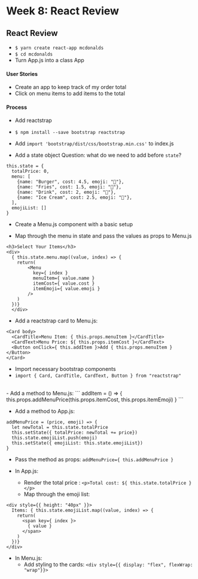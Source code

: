 # Week 8: React Review

## React Review
- `$ yarn create react-app mcdonalds`
- `$ cd mcdonalds`
- Turn App.js into a class App

#### User Stories
- Create an app to keep track of my order total
- Click on menu items to add items to the total

#### Process
- Add reactstrap
- `$ npm install --save bootstrap reactstrap`
- Add `import 'bootstrap/dist/css/bootstrap.min.css'` to index.js

- Add a state object
Question: what do we need to add before `state`?
```
this.state = {
  totalPrice: 0,
  menu: [
    {name: "Burger", cost: 4.5, emoji: "🍔"},
    {name: "Fries", cost: 1.5, emoji: "🍟"},
    {name: "Drink", cost: 2, emoji: "🥤"},
    {name: "Ice Cream", cost: 2.5, emoji: "🍦"},
  ],
  emojiList: []
}
```

- Create a Menu.js component with a basic setup

- Map through the menu in state and pass the values as props to Menu.js
```
<h3>Select Your Items</h3>
<div>
  { this.state.menu.map((value, index) => {
    return(
        <Menu
          key={ index }
          menuItem={ value.name }
          itemCost={ value.cost }
          itemEmoji={ value.emoji }
        />
    )
  })}
  </div>
```

- Add a reactstrap card to Menu.js:
```
<Card body>
  <CardTitle>Menu Item: { this.props.menuItem }</CardTitle>
  <CardText>Menu Price: ${ this.props.itemCost }</CardText>
  <Button onClick={ this.addItem }>Add { this.props.menuItem }</Button>
</Card>
```
- Import necessary bootstrap components
- `import { Card, CardTitle, CardText, Button } from "reactstrap"`
<br>
- Add a method to Menu.js:
```
addItem = () => {
  this.props.addMenuPrice(this.props.itemCost, this.props.itemEmoji)
}
```

- Add a method to App.js:
```
addMenuPrice = (price, emoji) => {
  let newTotal = this.state.totalPrice
  this.setState({ totalPrice: newTotal += price})
  this.state.emojiList.push(emoji)
  this.setState({ emojiList: this.state.emojiList})
}
```

- Pass the method as props: 
```addMenuPrice={ this.addMenuPrice }```

- In App.js:
    - Render the total price : 
    ```<p>Total cost: ${ this.state.totalPrice }</p>```
    - Map through the emoji list:
```
<div style={{ height: "40px" }}>
  Items: { this.state.emojiList.map((value, index) => {
    return(
      <span key={ index }>
        { value }
      </span>
    )
  })}
</div>
```
- In Menu.js:
    - Add styling to the cards: 
    ```<div style={{ display: "flex", flexWrap: "wrap"}}>```
